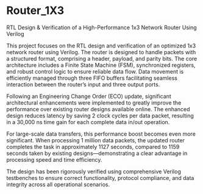 # Router_1X3
RTL Design & Verification of a High-Performance 1x3 Network Router Using Verilog

This project focuses on the RTL design and verification of an optimized 1x3 network router using Verilog. The router is designed to handle packets with a structured format, comprising a header, payload, and parity bits. The core architecture includes a Finite State Machine (FSM), synchronized registers, and robust control logic to ensure reliable data flow. Data movement is efficiently managed through three FIFO buffers facilitating seamless interaction between the router’s input and three output ports.

Following an Engineering Change Order (ECO) update, significant architectural enhancements were implemented to greatly improve the performance over existing router designs available online. The enhanced design reduces latency by saving 2 clock cycles per data packet, resulting in a 30,000 ns time gain for each complete data in/out operation.

For large-scale data transfers, this performance boost becomes even more significant. When processing 1 million data packets, the updated router completes the task in approximately 1127 seconds, compared to 1159 seconds taken by existing designs—demonstrating a clear advantage in processing speed and time efficiency.

The design has been rigorously verified using comprehensive Verilog testbenches to ensure correct functionality, protocol compliance, and data integrity across all operational scenarios.


